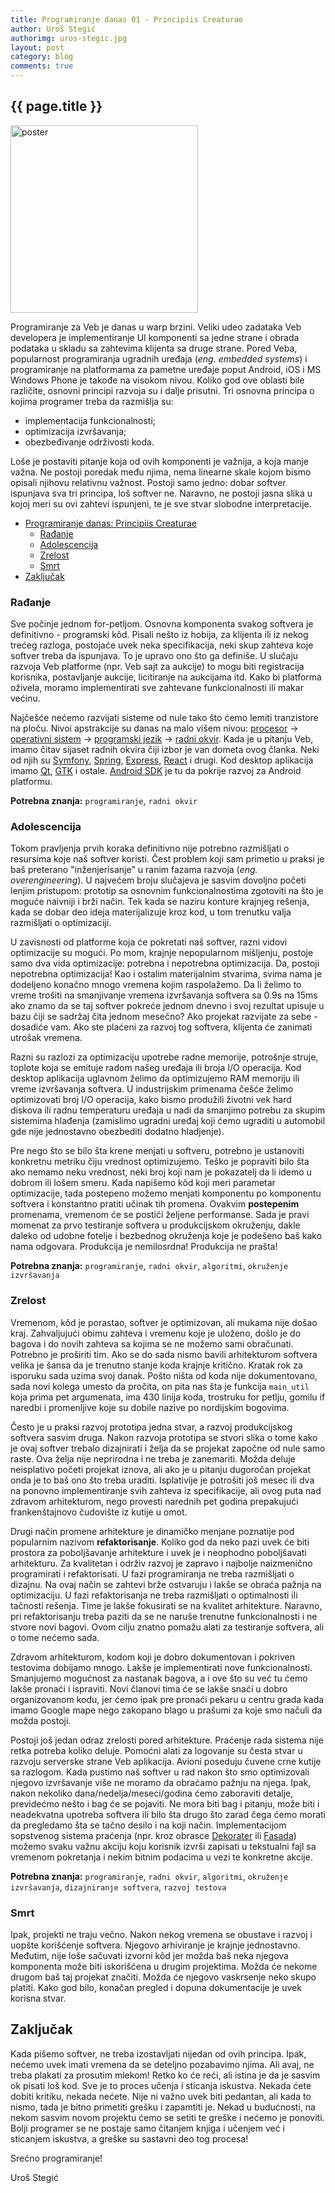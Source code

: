 ```yaml
---
title: Programiranje danas 01 - Principiis Creaturae
author: Uroš Stegić
authorimg: uros-stegic.jpg
layout: post
category: blog
comments: true
---
```

## {{ page.title }}

<img style='width: 300px' class='img-fluid' alt='poster' src="{{site.baseurl}}/assets/img/blog/2019-04-05-programiranje-danas-01-uros-stegic/poster.jpg">

Programiranje za Veb je danas u warp brzini. Veliki udeo zadataka Veb developera je implementiranje UI komponenti sa jedne strane i obrada podataka u skladu sa zahtevima klijenta sa druge strane. Pored Veba, popularnost programiranja ugradnih uređaja (*eng. embedded systems*) i programiranje na platformama za pametne uređaje poput Android, iOS i MS Windows Phone je takođe na visokom nivou. Koliko god ove oblasti bile različite, osnovni principi razvoja su i dalje prisutni. Tri osnovna principa o kojima programer treba da razmišlja su:
- implementacija funkcionalnosti;
- optimizacija izvršavanja;
- obezbeđivanje održivosti koda.

Loše je postaviti pitanje koja od ovih komponenti je važnija, a koja manje važna. Ne postoji poredak među njima, nema linearne skale kojom bismo opisali njihovu relativnu važnost. Postoji samo jedno: dobar softver ispunjava sva tri principa, loš softver ne. Naravno, ne postoji jasna slika u kojoj meri su ovi zahtevi ispunjeni, te je sve stvar slobodne interpretacije.

- [Programiranje danas: Principiis Creaturae](#programiranje-danas--principiis-creaturae)
    - [Rađanje](#raanje)
    - [Adolescencija](#adolescencija)
    - [Zrelost](#zrelost)
    - [Smrt](#smrt)
- [Zaključak](#zakljuak)

### Rađanje
Sve počinje jednom for-petljom. Osnovna komponenta svakog softvera je definitivno - programski kôd. Pisali nešto iz hobija, za klijenta ili iz nekog trećeg razloga, postojaće uvek neka specifikacija, neki skup zahteva koje softver treba da ispunjava. To je upravo ono što ga definiše. U slučaju razvoja Veb platforme (npr. Veb sajt za aukcije) to mogu biti registracija korisnika, postavljanje aukcije, licitiranje na aukcijama itd. Kako bi platforma oživela, moramo implementirati sve zahtevane funkcionalnosti ili makar većinu.

Najčešće nećemo razvijati sisteme od nule tako što ćemo lemiti tranzistore na ploču. Nivoi apstrakcije su danas na malo višem nivou: [procesor](https://en.wikipedia.org/wiki/Central_processing_unit) -> [operativni sistem](https://en.wikipedia.org/wiki/Operating_system) -> [programski jezik](https://en.wikipedia.org/wiki/Programming_language) -> [radni okvir](https://en.wikipedia.org/wiki/Software_framework). Kada je u pitanju Veb, imamo čitav sijaset radnih okvira čiji izbor je van dometa ovog članka. Neki od njih su [Symfony](https://en.wikipedia.org/wiki/Symfony), [Spring](https://en.wikipedia.org/wiki/Spring_Framework), [Express](https://en.wikipedia.org/wiki/Express.js), [React](https://en.wikipedia.org/wiki/React_\(JavaScript_library\)) i drugi. Kod desktop aplikacija imamo [Qt](https://en.wikipedia.org/wiki/Qt_(software)), [GTK](https://en.wikipedia.org/wiki/GTK) i ostale. [Android SDK](https://en.wikipedia.org/wiki/Android_software_development#SDK) je tu da pokrije razvoj za Android platformu.

**Potrebna znanja:** `programiranje`, `radni okvir`

### Adolescencija
Tokom pravljenja prvih koraka definitivno nije potrebno razmišljati o resursima koje naš softver koristi. Čest problem koji sam primetio u praksi je baš preterano "inženjerisanje" u ranim fazama razvoja (*eng. overengineering*). U najvećem broju slučajeva je sasvim dovoljno početi lenjim pristupom: prototip sa osnovnim funkcionalnostima zgotoviti na što je moguće naivniji i brži način. Tek kada se naziru konture krajnjeg rešenja, kada se dobar deo ideja materijalizuje kroz kod, u tom trenutku valja razmišljati o optimizaciji.

U zavisnosti od platforme koja će pokretati naš softver, razni vidovi optimizacije su mogući. Po mom, krajnje nepopularnom mišljenju, postoje samo dva vida optimizacije: potrebna i nepotrebna optimizacija. Da, postoji nepotrebna optimizacija! Kao i ostalim materijalnim stvarima, svima nama je dodeljeno konačno mnogo vremena kojim raspolažemo. Da li želimo to vreme trošiti na smanjivanje vremena izvršavanja softvera sa 0.9s na 15ms ako znamo da se taj softver pokreće jednom dnevno i svoj rezultat upisuje u bazu čiji se sadržaj čita jednom mesečno? Ako projekat razvijate za sebe - dosadiće vam. Ako ste plaćeni za razvoj tog softvera, klijenta će zanimati utrošak vremena.

Razni su razlozi za optimizaciju upotrebe radne memorije, potrošnje struje, toplote koja se emituje radom našeg uređaja ili broja I/O operacija. Kod desktop aplikacija uglavnom želimo da optimizujemo RAM memoriju ili vreme izvršavanja softvera. U industrijskim primenama češće želimo optimizovati broj I/O operacija, kako bismo produžili životni vek hard diskova ili radnu temperaturu uređaja u nadi da smanjimo potrebu za skupim sistemima hlađenja (zamislimo ugradni uređaj koji ćemo ugraditi u automobil gde nije jednostavno obezbediti dodatno hladjenje).

Pre nego što se bilo šta krene menjati u softveru, potrebno je ustanoviti konkretnu metriku čiju vrednost optimizujemo. Teško je popraviti bilo šta ako nemamo neku vrednost, neki broj koji nam je pokazatelj da li idemo u dobrom ili lošem smeru. Kada napišemo kôd koji meri parametar optimizacije, tada postepeno možemo menjati komponentu po komponentu softvera i konstantno pratiti učinak tih promena. Ovakvim **postepenim** promenama, vremenom će se postići željene performanse. Sada je pravi momenat za prvo testiranje softvera u produkcijskom okruženju, dakle daleko od udobne fotelje i bezbednog okruženja koje je podešeno baš kako nama odgovara. Produkcija je nemilosrdna! Produkcija ne prašta!

**Potrebna znanja:** `programiranje`, `radni okvir`, `algoritmi`, `okruženje izvršavanja`

### Zrelost
Vremenom, kôd je porastao, softver je optimizovan, ali mukama nije došao kraj. Zahvaljujući obimu zahteva i vremenu koje je uloženo, došlo je do bagova i do novih zahteva sa kojima se ne možemo sami obračunati. Potrebno je proširiti tim. Ako se do sada nismo bavili arhitekturom softvera velika je šansa da je trenutno stanje koda krajnje kritično. Kratak rok za isporuku sada uzima svoj danak. Pošto ništa od koda nije dokumentovano, sada novi kolega umesto da pročita, on pita nas šta je funkcija `main_util` koja prima pet argumenata, ima 430 linija koda, trostruku for petlju, gomilu if naredbi i promenljive koje su dobile nazive po nordijskim bogovima.

Često je u praksi razvoj prototipa jedna stvar, a razvoj produkcijskog softvera sasvim druga. Nakon razvoja prototipa se stvori slika o tome kako je ovaj softver trebalo dizajnirati i želja da se projekat započne od nule samo raste. Ova želja nije neprirodna i ne treba je zanemariti. Možda deluje neisplativo početi projekat iznova, ali ako je u pitanju dugoročan projekat onda je to baš ono što treba uraditi. Isplativije je potrošiti još mesec ili dva na ponovno implementiranje svih zahteva iz specifikacije, ali ovog puta nad zdravom arhitekturom, nego provesti narednih pet godina prepakujući frankenštajnovo čudovište iz kutije u omot.

Drugi način promene arhitekture je dinamičko menjane poznatije pod popularnim nazivom **refaktorisanje**. Koliko god da neko pazi uvek će biti prostora za poboljšavanje arhitekture i uvek je i neophodno poboljšavati arhitekturu. Za kvalitetan i održiv razvoj je zapravo i najbolje naizmenično programirati i refaktorisati. U fazi programiranja ne treba razmišljati o dizajnu. Na ovaj način se zahtevi brže ostvaruju i lakše se obraća pažnja na optimizaciju. U fazi refaktorisanja ne treba razmišljati o optimalnosti ili tačnosti rešenja. Time je lakše fokusirati se na kvalitet arhitekture. Naravno, pri refaktorisanju treba paziti da se ne naruše trenutne funkcionalnosti i ne stvore novi bagovi. Ovom cilju znatno pomažu alati za testiranje softvera, ali o tome nećemo sada.

Zdravom arhitekturom, kodom koji je dobro dokumentovan i pokriven testovima dobijamo mnogo. Lakše je implementirati nove funkcionalnosti. Smanjujemo mogućnost za nastanak bagova, a i ove što su već tu ćemo lakše pronaći i ispraviti. Novi članovi tima će se lakše snaći u dobro organizovanom kodu, jer ćemo ipak pre pronaći pekaru u centru grada kada imamo Google mape nego zakopano blago u prašumi za koje smo načuli da možda postoji.

Postoji još jedan odraz zrelosti pored arhitekture. Praćenje rada sistema nije retka potreba koliko deluje. Pomoćni alati za logovanje su česta stvar u razvoju serverske strane Veb aplikacija. Avioni poseduju čuvene crne kutije sa razlogom. Kada pustimo naš softver u rad nakon što smo optimizovali njegovo izvršavanje više ne moramo da obraćamo pažnju na njega. Ipak, nakon nekoliko dana/nedelja/meseci/godina ćemo zaboraviti detalje, previdećmo nešto i bag će se pojaviti. Ne mora biti bag i pitanju, može biti i neadekvatna upotreba softvera ili bilo šta drugo što zarad čega ćemo morati da pregledamo šta se tačno desilo i na koji način. Implementacijom sopstvenog sistema praćenja (npr. kroz obrasce [Dekorater](https://en.wikipedia.org/wiki/Decorator_pattern) ili [Fasada](https://en.wikipedia.org/wiki/Facade_pattern)) možemo svaku važnu akciju koju korisnik izvrši zapisati u tekstualni fajl sa vremenom pokretanja i nekim bitnim podacima u vezi te konkretne akcije.

**Potrebna znanja:** `programiranje`, `radni okvir`, `algoritmi`, `okruženje izvršavanja`, `dizajniranje softvera`, `razvoj testova`

### Smrt
Ipak, projekti ne traju večno. Nakon nekog vremena se obustave i razvoj i uopšte korišćenje softvera. Njegovo arhiviranje je krajnje jednostavno. Međutim, nije loše sačuvati izvorni kôd jer možda baš neka njegova komponenta može biti iskorišćena u drugim projektima. Možda će nekome drugom baš taj projekat značiti. Možda će njegovo vaskrsenje neko skupo platiti. Kako god bilo, konačan pregled i dopuna dokumentacije je uvek korisna stvar.

## Zaključak
Kada pišemo softver, ne treba izostavljati nijedan od ovih principa. Ipak, nećemo uvek imati vremena da se deteljno pozabavimo njima. Ali avaj, ne treba plakati za prosutim mlekom! Retko ko će reći, ali istina je da je sasvim ok pisati loš kod. Sve je to proces učenja i sticanja iskustva. Nekada ćete dobiti kritiku, nekada nećete. Nije ni važno uvek biti pedantan, ali kada to nismo, tada je bitno primetiti grešku i zapamtiti je. Nekad u budućnosti, na nekom sasvim novom projektu ćemo se setiti te greške i nećemo je ponoviti. Bolji programer se ne postaje samo čitanjem knjiga i učenjem već i sticanjem iskustva, a greške su sastavni deo tog procesa!

Srećno programiranje!

Uroš Stegić

